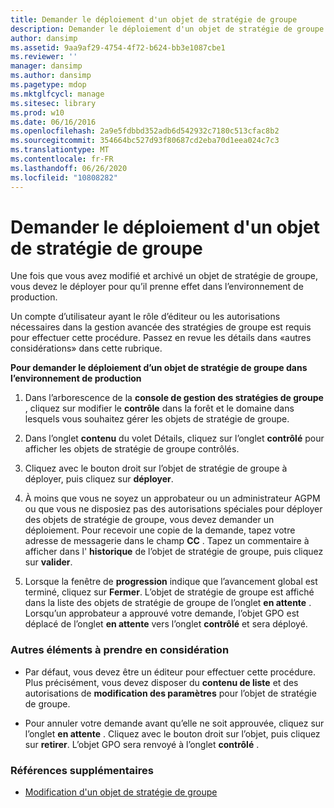 ```yaml
---
title: Demander le déploiement d'un objet de stratégie de groupe
description: Demander le déploiement d'un objet de stratégie de groupe
author: dansimp
ms.assetid: 9aa9af29-4754-4f72-b624-bb3e1087cbe1
ms.reviewer: ''
manager: dansimp
ms.author: dansimp
ms.pagetype: mdop
ms.mktglfcycl: manage
ms.sitesec: library
ms.prod: w10
ms.date: 06/16/2016
ms.openlocfilehash: 2a9e5fdbbd352adb6d542932c7180c513cfac8b2
ms.sourcegitcommit: 354664bc527d93f80687cd2eba70d1eea024c7c3
ms.translationtype: MT
ms.contentlocale: fr-FR
ms.lasthandoff: 06/26/2020
ms.locfileid: "10808282"
---
```

# Demander le déploiement d'un objet de stratégie de groupe


Une fois que vous avez modifié et archivé un objet de stratégie de groupe, vous devez le déployer pour qu’il prenne effet dans l’environnement de production.

Un compte d’utilisateur ayant le rôle d’éditeur ou les autorisations nécessaires dans la gestion avancée des stratégies de groupe est requis pour effectuer cette procédure. Passez en revue les détails dans «autres considérations» dans cette rubrique.

**Pour demander le déploiement d’un objet de stratégie de groupe dans l’environnement de production**

1.  Dans l’arborescence de la **console de gestion des stratégies de groupe** , cliquez sur modifier le **contrôle** dans la forêt et le domaine dans lesquels vous souhaitez gérer les objets de stratégie de groupe.

2.  Dans l’onglet **contenu** du volet Détails, cliquez sur l’onglet **contrôlé** pour afficher les objets de stratégie de groupe contrôlés.

3.  Cliquez avec le bouton droit sur l’objet de stratégie de groupe à déployer, puis cliquez sur **déployer**.

4.  À moins que vous ne soyez un approbateur ou un administrateur AGPM ou que vous ne disposiez pas des autorisations spéciales pour déployer des objets de stratégie de groupe, vous devez demander un déploiement. Pour recevoir une copie de la demande, tapez votre adresse de messagerie dans le champ **CC** . Tapez un commentaire à afficher dans l' **historique** de l’objet de stratégie de groupe, puis cliquez sur **valider**.

5.  Lorsque la fenêtre de **progression** indique que l’avancement global est terminé, cliquez sur **Fermer**. L’objet de stratégie de groupe est affiché dans la liste des objets de stratégie de groupe de l’onglet **en attente** . Lorsqu’un approbateur a approuvé votre demande, l’objet GPO est déplacé de l’onglet **en attente** vers l’onglet **contrôlé** et sera déployé.

### Autres éléments à prendre en considération

-   Par défaut, vous devez être un éditeur pour effectuer cette procédure. Plus précisément, vous devez disposer du **contenu de liste** et des autorisations de **modification des paramètres** pour l’objet de stratégie de groupe.

-   Pour annuler votre demande avant qu’elle ne soit approuvée, cliquez sur l’onglet **en attente** . Cliquez avec le bouton droit sur l’objet, puis cliquez sur **retirer**. L’objet GPO sera renvoyé à l’onglet **contrôlé** .

### Références supplémentaires

-   [Modification d'un objet de stratégie de groupe](editing-a-gpo.md)

 

 





